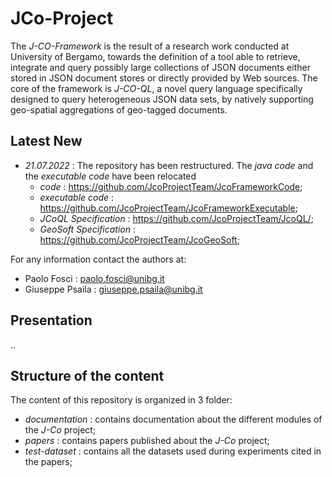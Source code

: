 # JCo-Project
The _J-CO-Framework_ is the result of a research work conducted at University of Bergamo, towards the definition of a tool able to retrieve, integrate and query possibly large collections of JSON documents either stored in JSON document stores or directly provided by Web sources.
The core of the framework is _J-CO-QL_, a novel query language specifically designed to query heterogeneous JSON data sets, by natively supporting geo-spatial aggregations of geo-tagged documents.

## Latest New
  * _21.07.2022_ : The repository has been restructured. The _java code_ and the _executable code_ have been relocated
    *  _code_ : https://github.com/JcoProjectTeam/JcoFrameworkCode;  
    * _executable code_ : https://github.com/JcoProjectTeam/JcoFrameworkExecutable;  
    * _JCoQL Specification_ : https://github.com/JcoProjectTeam/JcoQL/;  
    * _GeoSoft Specification_ : https://github.com/JcoProjectTeam/JcoGeoSoft;  

For any information contact the authors at:
  * Paolo Fosci : paolo.fosci@unibg.it
  * Giuseppe Psaila : giuseppe.psaila@unibg.it


## Presentation
..


## Structure of the content
The content of this repository is organized in 3 folder:
 * _documentation_ : contains documentation about the different modules of the _J-Co_ project;
 * _papers_ : contains papers published about the _J-Co_ project;
 * _test-dataset_ : contains all the datasets used during experiments cited in the papers;
